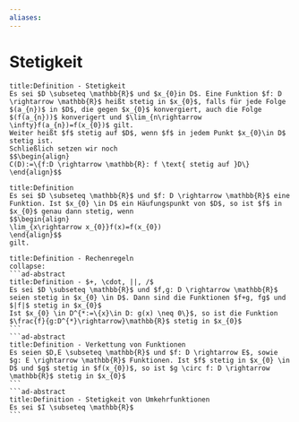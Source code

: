 ```yaml
---
aliases: 
---
```

# Stetigkeit 
```ad-abstract
title:Definition - Stetigkeit
Es sei $D \subseteq \mathbb{R}$ und $x_{0}in D$. Eine Funktion $f: D \rightarrow \mathbb{R}$ heißt stetig in $x_{0}$, falls für jede Folge $(a_{n})$ in $D$, die gegen $x_{0}$ konvergiert, auch die Folge $(f(a_{n}))$ konverigert und $\lim_{n\rightarrow \infty}f(a_{n})=f(x_{0})$ gilt.
Weiter heißt $f$ stetig auf $D$, wenn $f$ in jedem Punkt $x_{0}\in D$ stetig ist.
Schließlich setzen wir noch
$$\begin{align}
C(D):=\{f:D \rightarrow \mathbb{R}: f \text{ stetig auf }D\}
\end{align}$$
```
```ad-abstract
title:Definition
Es sei $D \subseteq \mathbb{R}$ und $f: D \rightarrow \mathbb{R}$ eine Funktion. Ist $x_{0} \in D$ ein Häufungspunkt von $D$, so ist $f$ in $x_{0}$ genau dann stetig, wenn
$$\begin{align}
\lim_{x\rightarrow x_{0}}f(x)=f(x_{0})
\end{align}$$
gilt.
```
````ad-abstract
title:Definition - Rechenregeln
collapse:
```ad-abstract
title:Definition - $+, \cdot, ||, /$
Es sei $D \subseteq \mathbb{R}$ und $f,g: D \rightarrow \mathbb{R}$ seien stetig in $x_{0} \in D$. Dann sind die Funktionen $f+g, fg$ und $|f|$ stetig in $x_{0}$
Ist $x_{0} \in D^{*:=\{x}\in D: g(x) \neq 0\}$, so ist die Funktion $\frac{f}{g:D^{*}\rightarrow}\mathbb{R}$ stetig in $x_{0}$
```
```ad-abstract
title:Definition - Verkettung von Funktionen
Es seien $D,E \subseteq \mathbb{R}$ und $f: D \rightarrow E$, sowie $g: E \rightarrow \mathbb{R}$ Funktionen. Ist $f$ stetig in $x_{0} \in D$ und $g$ stetig in $f(x_{0})$, so ist $g \circ f: D \rightarrow \mathbb{R}$ stetig in $x_{0}$
```
```ad-abstract
title:Definition - Stetigkeit von Umkehrfunktionen
Es sei $I \subseteq \mathbb{R}$
```
````

